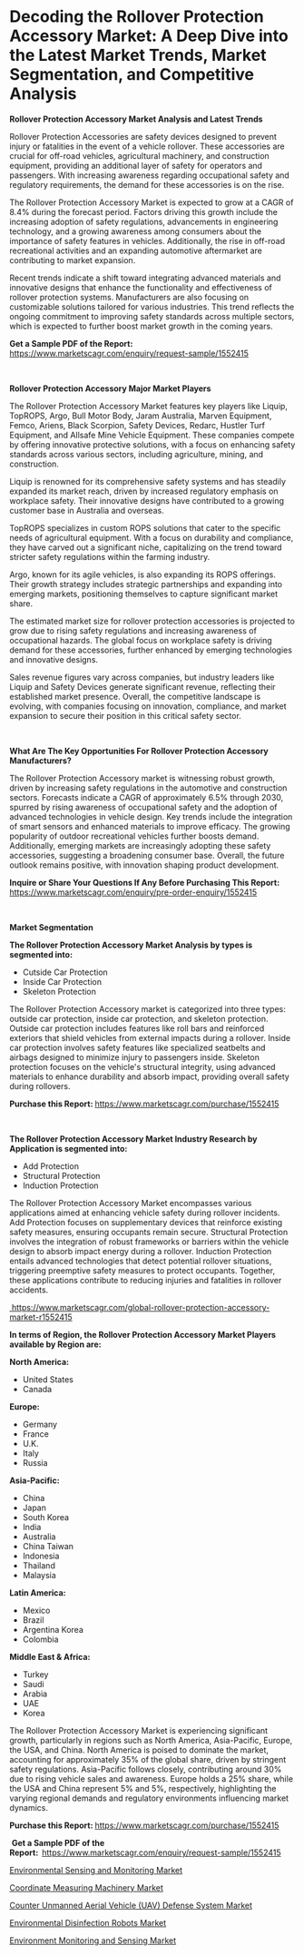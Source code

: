 <p><h1>Decoding the Rollover Protection Accessory Market: A Deep Dive into the Latest Market Trends, Market Segmentation, and Competitive Analysis</h1></p><p><strong>Rollover Protection Accessory Market Analysis and Latest Trends</strong></p>
<p><p>Rollover Protection Accessories are safety devices designed to prevent injury or fatalities in the event of a vehicle rollover. These accessories are crucial for off-road vehicles, agricultural machinery, and construction equipment, providing an additional layer of safety for operators and passengers. With increasing awareness regarding occupational safety and regulatory requirements, the demand for these accessories is on the rise.</p><p>The Rollover Protection Accessory Market is expected to grow at a CAGR of 8.4% during the forecast period. Factors driving this growth include the increasing adoption of safety regulations, advancements in engineering technology, and a growing awareness among consumers about the importance of safety features in vehicles. Additionally, the rise in off-road recreational activities and an expanding automotive aftermarket are contributing to market expansion. </p><p>Recent trends indicate a shift toward integrating advanced materials and innovative designs that enhance the functionality and effectiveness of rollover protection systems. Manufacturers are also focusing on customizable solutions tailored for various industries. This trend reflects the ongoing commitment to improving safety standards across multiple sectors, which is expected to further boost market growth in the coming years.</p></p>
<p><strong>Get a Sample PDF of the Report:&nbsp;</strong> <a href="https://www.marketscagr.com/enquiry/request-sample/1552415?utm_campaign=2198&utm_medium=2&utm_source=Github&utm_content=ia&utm_term=11042025&utm_id=rollover-protection-accessory">https://www.marketscagr.com/enquiry/request-sample/1552415</a></p>
<p>&nbsp;</p>
<p><strong>Rollover Protection Accessory Major Market Players</strong></p>
<p><p>The Rollover Protection Accessory Market features key players like Liquip, TopROPS, Argo, Bull Motor Body, Jaram Australia, Marven Equipment, Femco, Ariens, Black Scorpion, Safety Devices, Redarc, Hustler Turf Equipment, and Allsafe Mine Vehicle Equipment. These companies compete by offering innovative protective solutions, with a focus on enhancing safety standards across various sectors, including agriculture, mining, and construction.</p><p>Liquip is renowned for its comprehensive safety systems and has steadily expanded its market reach, driven by increased regulatory emphasis on workplace safety. Their innovative designs have contributed to a growing customer base in Australia and overseas. </p><p>TopROPS specializes in custom ROPS solutions that cater to the specific needs of agricultural equipment. With a focus on durability and compliance, they have carved out a significant niche, capitalizing on the trend toward stricter safety regulations within the farming industry.</p><p>Argo, known for its agile vehicles, is also expanding its ROPS offerings. Their growth strategy includes strategic partnerships and expanding into emerging markets, positioning themselves to capture significant market share.</p><p>The estimated market size for rollover protection accessories is projected to grow due to rising safety regulations and increasing awareness of occupational hazards. The global focus on workplace safety is driving demand for these accessories, further enhanced by emerging technologies and innovative designs.</p><p>Sales revenue figures vary across companies, but industry leaders like Liquip and Safety Devices generate significant revenue, reflecting their established market presence. Overall, the competitive landscape is evolving, with companies focusing on innovation, compliance, and market expansion to secure their position in this critical safety sector.</p></p>
<p>&nbsp;</p>
<p><strong>What Are The Key Opportunities For Rollover Protection Accessory Manufacturers?</strong></p>
<p><p>The Rollover Protection Accessory market is witnessing robust growth, driven by increasing safety regulations in the automotive and construction sectors. Forecasts indicate a CAGR of approximately 6.5% through 2030, spurred by rising awareness of occupational safety and the adoption of advanced technologies in vehicle design. Key trends include the integration of smart sensors and enhanced materials to improve efficacy. The growing popularity of outdoor recreational vehicles further boosts demand. Additionally, emerging markets are increasingly adopting these safety accessories, suggesting a broadening consumer base. Overall, the future outlook remains positive, with innovation shaping product development.</p></p>
<p><strong>Inquire or Share Your Questions If Any Before Purchasing This Report:</strong> <a href="https://www.marketscagr.com/enquiry/pre-order-enquiry/1552415?utm_campaign=2198&utm_medium=2&utm_source=Github&utm_content=ia&utm_term=11042025&utm_id=rollover-protection-accessory">https://www.marketscagr.com/enquiry/pre-order-enquiry/1552415</a></p>
<p>&nbsp;</p>
<p><strong>Market Segmentation</strong></p>
<p><strong>The Rollover Protection Accessory Market Analysis by types is segmented into:</strong></p>
<p><ul><li>Cutside Car Protection</li><li>Inside Car Protection</li><li>Skeleton Protection</li></ul></p>
<p><p>The Rollover Protection Accessory market is categorized into three types: outside car protection, inside car protection, and skeleton protection. Outside car protection includes features like roll bars and reinforced exteriors that shield vehicles from external impacts during a rollover. Inside car protection involves safety features like specialized seatbelts and airbags designed to minimize injury to passengers inside. Skeleton protection focuses on the vehicle's structural integrity, using advanced materials to enhance durability and absorb impact, providing overall safety during rollovers.</p></p>
<p><strong>Purchase this Report:&nbsp;</strong><a href="https://www.marketscagr.com/purchase/1552415?utm_campaign=2198&utm_medium=2&utm_source=Github&utm_content=ia&utm_term=11042025&utm_id=rollover-protection-accessory">https://www.marketscagr.com/purchase/1552415</a></p>
<p>&nbsp;</p>
<p><strong>The Rollover Protection Accessory Market Industry Research by Application is segmented into:</strong></p>
<p><ul><li>Add Protection</li><li>Structural Protection</li><li>Induction Protection</li></ul></p>
<p><p>The Rollover Protection Accessory Market encompasses various applications aimed at enhancing vehicle safety during rollover incidents. Add Protection focuses on supplementary devices that reinforce existing safety measures, ensuring occupants remain secure. Structural Protection involves the integration of robust frameworks or barriers within the vehicle design to absorb impact energy during a rollover. Induction Protection entails advanced technologies that detect potential rollover situations, triggering preemptive safety measures to protect occupants. Together, these applications contribute to reducing injuries and fatalities in rollover accidents.</p></p>
<p><a href="https://www.marketscagr.com/global-rollover-protection-accessory-market-r1552415?utm_campaign=2198&utm_medium=2&utm_source=Github&utm_content=ia&utm_term=11042025&utm_id=rollover-protection-accessory">&nbsp;https://www.marketscagr.com/global-rollover-protection-accessory-market-r1552415</a></p>
<p><strong>In terms of Region, the Rollover Protection Accessory Market Players available by Region are:</strong></p>
<p>
    <p> <strong> North America: </strong>
        <ul>
            <li>United States</li>
            <li>Canada</li>
        </ul>
        </p> 
    <p> <strong> Europe: </strong>
        <ul>
            <li>Germany</li>
            <li>France</li>
            <li>U.K.</li>
            <li>Italy</li>
            <li>Russia</li>
        </ul>
        </p> 
    <p> <strong> Asia-Pacific: </strong>
        <ul>
            <li>China</li>
            <li>Japan</li>
            <li>South Korea</li>
            <li>India</li>
            <li>Australia</li>
            <li>China Taiwan</li>
            <li>Indonesia</li>
            <li>Thailand</li>
            <li>Malaysia</li>
        </ul>
        </p> 
    <p> <strong> Latin America: </strong>
        <ul>
            <li>Mexico</li>
            <li>Brazil</li>
            <li>Argentina Korea</li>
            <li>Colombia</li>
        </ul>
        </p> 
    <p> <strong> Middle East & Africa: </strong>
        <ul>
            <li>Turkey</li>
            <li>Saudi</li>
            <li>Arabia</li>
            <li>UAE</li>
            <li>Korea</li>
        </ul>
    </p>
    </p>
<p><p>The Rollover Protection Accessory Market is experiencing significant growth, particularly in regions such as North America, Asia-Pacific, Europe, the USA, and China. North America is poised to dominate the market, accounting for approximately 35% of the global share, driven by stringent safety regulations. Asia-Pacific follows closely, contributing around 30% due to rising vehicle sales and awareness. Europe holds a 25% share, while the USA and China represent 5% and 5%, respectively, highlighting the varying regional demands and regulatory environments influencing market dynamics.</p></p>
<p><strong>Purchase this Report: </strong><a href="https://www.marketscagr.com/purchase/1552415?utm_campaign=2198&utm_medium=2&utm_source=Github&utm_content=ia&utm_term=11042025&utm_id=rollover-protection-accessory">https://www.marketscagr.com/purchase/1552415</a></p>
<p>&nbsp;<strong>Get a Sample PDF of the Report:&nbsp;&nbsp;</strong><a href="https://www.marketscagr.com/enquiry/request-sample/1552415?utm_campaign=2198&utm_medium=2&utm_source=Github&utm_content=ia&utm_term=11042025&utm_id=rollover-protection-accessory">https://www.marketscagr.com/enquiry/request-sample/1552415</a></p>
<p><strong></strong></p>
<p><p><a href="https://github.com/ernierintzfu/Market-Research-Report-List-1/blob/main/environmental-sensing-and-monitoring-market.md?utm_campaign=2198&utm_medium=2&utm_source=Github&utm_content=ia&utm_term=11042025&utm_id=rollover-protection-accessory">Environmental Sensing and Monitoring Market</a></p><p><a href="https://github.com/janustabarf2/Market-Research-Report-List-1/blob/main/coordinate-measuring-machinery-market.md?utm_campaign=2198&utm_medium=2&utm_source=Github&utm_content=ia&utm_term=11042025&utm_id=rollover-protection-accessory">Coordinate Measuring Machinery Market</a></p><p><a href="https://github.com/calizlewin2f/Market-Research-Report-List-1/blob/main/counter-unmanned-aerial-vehicle-uav-defense-system-market.md?utm_campaign=2198&utm_medium=2&utm_source=Github&utm_content=ia&utm_term=11042025&utm_id=rollover-protection-accessory">Counter Unmanned Aerial Vehicle (UAV) Defense System Market</a></p><p><a href="https://github.com/kielbledeni0/Market-Research-Report-List-1/blob/main/environmental-disinfection-robots-market.md?utm_campaign=2198&utm_medium=2&utm_source=Github&utm_content=ia&utm_term=11042025&utm_id=rollover-protection-accessory">Environmental Disinfection Robots Market</a></p><p><a href="https://github.com/grevecodeeol/Market-Research-Report-List-1/blob/main/environment-monitoring-and-sensing-market.md?utm_campaign=2198&utm_medium=2&utm_source=Github&utm_content=ia&utm_term=11042025&utm_id=rollover-protection-accessory">Environment Monitoring and Sensing Market</a></p></p>